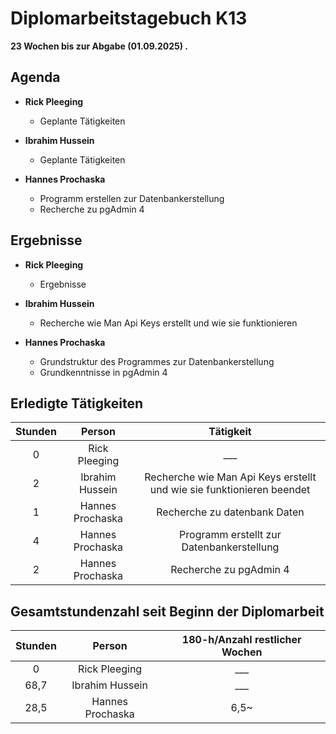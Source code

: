 
# Diplomarbeitstagebuch K13

**23 Wochen bis zur Abgabe (01.09.2025) .**

## Agenda

* **Rick Pleeging**
    * Geplante Tätigkeiten

* **Ibrahim Hussein**
    * Geplante Tätigkeiten

* **Hannes Prochaska**
    * Programm erstellen zur Datenbankerstellung
    * Recherche zu pgAdmin 4

## Ergebnisse

* **Rick Pleeging**
    * Ergebnisse

* **Ibrahim Hussein**
    * Recherche wie Man Api Keys erstellt und wie sie funktionieren 

* **Hannes Prochaska**
    * Grundstruktur des Programmes zur Datenbankerstellung    
    * Grundkenntnisse in pgAdmin 4

## Erledigte Tätigkeiten

| Stunden | Person | Tätigkeit |
| :-----: | :----: | :-------: |
| 0 | Rick Pleeging | ___ |
| 2| Ibrahim Hussein | Recherche wie Man Api Keys erstellt und wie sie funktionieren beendet|
| 1 | Hannes Prochaska | Recherche zu datenbank Daten |
| 4 | Hannes Prochaska | Programm erstellt zur Datenbankerstellung |
| 2 | Hannes Prochaska | Recherche zu pgAdmin 4 |

## Gesamtstundenzahl seit Beginn der Diplomarbeit

| Stunden | Person | 180-h/Anzahl restlicher Wochen |
| :-----: | :----: | :-------: |
| 0 | Rick Pleeging | ___ |
| 68,7 | Ibrahim Hussein | ___ |
| 28,5 | Hannes Prochaska | 6,5~ |
